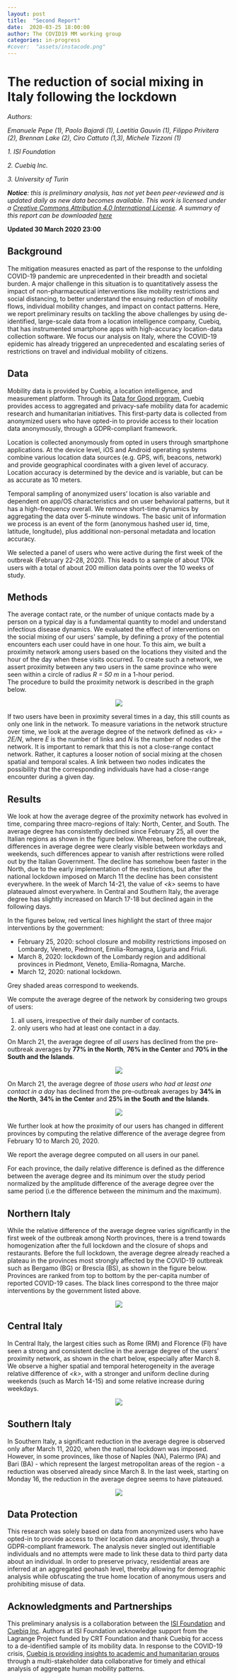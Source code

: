 ```yaml
---
layout: post
title:  "Second Report"
date:  2020-03-25 18:00:00
author: The COVID19 MM working group
categories: in-progress
#cover:  "assets/instacode.png"
---
```


# The reduction of social mixing in Italy following the lockdown

_Authors:_

_Emanuele Pepe (1), Paolo Bajardi (1), Laetitia Gauvin (1), Filippo Privitera (2), Brennan Lake (2), Ciro Cattuto (1,3), Michele Tizzoni (1)_

_1. ISI Foundation_

_2. Cuebiq Inc._

_3. University of Turin_

_**Notice**: this is preliminary analysis, has not yet been peer-reviewed and is updated daily as new data becomes available. This work is licensed under a  [Creative Commons Attribution 4.0 International License](https://creativecommons.org/licenses/by/4.0/). A summary of this report can be downloaded  [here](https://drive.google.com/open?id=1QJO152wGPyVDzwz6UDOlkv0THf1rJo11)_

**Updated 30 March 2020 23:00**

## Background
The mitigation measures enacted as part of the response to the unfolding COVID-19 pandemic are unprecedented in their breadth and societal burden.
A major challenge in this situation is to quantitatively assess the impact of non-pharmaceutical interventions like mobility restrictions and social distancing, to better understand the ensuing reduction of mobility flows, individual mobility changes, and impact on contact patterns.
Here, we report preliminary results on tackling the above challenges by using de-identified, large-scale data from a location intelligence company, Cuebiq, that has instrumented smartphone apps with high-accuracy location-data collection software.
We focus our analysis on Italy, where the COVID-19 epidemic has already triggered an unprecedented and escalating series of restrictions on travel and individual mobility of citizens.


## Data
Mobility data is provided by Cuebiq, a location intelligence, and measurement platform. Through its [Data for Good program](https://www.cuebiq.com/about/data-for-good/), Cuebiq provides access to aggregated and privacy-safe mobility data for academic research and humanitarian initiatives. This first-party data is collected from anonymized users who have opted-in to provide access to their location data anonymously, through a GDPR-compliant framework.

Location is collected anonymously from opted in users through smartphone applications. At the device level, iOS and Android operating systems combine various location data sources (e.g. GPS, wifi, beacons, network) and provide geographical coordinates with a given level of accuracy. Location accuracy is determined by the device and is variable, but can be as accurate as 10 meters.

Temporal sampling of anonymized users’ location is also variable and dependent on app/OS characteristics and on user behavioral patterns, but it has a high-frequency overall. We remove short-time dynamics by aggregating the data over 5-minute windows. The basic unit of information we process is an event of the form (anonymous hashed user id, time, latitude, longitude), plus additional non-personal metadata and location accuracy.

We selected a panel of users who were active during the first week of the outbreak (February 22-28, 2020). This leads to a sample of about 170k users with a total of about 200 million data points over the 10 weeks of study.


## Methods
The average contact rate, or the number of unique contacts made by a person on a typical day is a fundamental quantity to model and understand infectious disease dynamics.
We evaluated the effect of interventions on the social mixing of our users' sample, by defining a proxy of the potential encounters each user could have in one hour.
To this aim, we built a proximity network among users based on the locations they visited and the hour of the day when these visits occurred.
To create such a network, we assert proximity between any two users in the same province who were seen within a circle of radius _R = 50 m_ in a 1-hour period.  
The procedure to build the proximity network is described in the graph below.

<p align="center">
  <img src="{{ site.url }}/assets/proximity_network_method.png">
</p>

If two users have been in proximity several times in a day, this still counts as only one link in the network.
To measure variations in the network structure over time, we look at the average degree of the network defined as *&lt;k&gt; = 2E/N*, where _E_ is the number of links and _N_ is the number of nodes of the network.
It is important to remark that this is not a close-range contact network.
Rather, it captures a looser notion of social mixing at the chosen spatial and temporal scales. A link between two nodes indicates the possibility that the corresponding individuals have had a close-range encounter during a given day.


## Results

We look at how the average degree of the proximity network has evolved in time, comparing three macro-regions of Italy: North, Center, and South.
The average degree has consistently declined since February 25, all over the Italian regions as shown in the figure below.
Whereas, before the outbreak, differences in average degree were clearly visible between workdays and weekends, such differences appear to vanish after restrictions were rolled out by the Italian Government.
The decline has somehow been faster in the North, due to the early implementation of the restrictions, but after the national lockdown imposed on March 11 the decline has been consistent everywhere.
In the week of March 14-21, the value of *&lt;k&gt;* seems to have plateaued almost everywhere.
In Central and Southern Italy, the average degree has slightly increased on March 17-18 but declined again in the following days.

In the figures below, red vertical lines highlight the start of three major interventions by the government:
- February 25, 2020: school closure and mobility restrictions imposed on Lombardy, Veneto, Piedmont, Emilia-Romagna, Liguria and Friuli.
- March 8, 2020: lockdown of the Lombardy region and additional provinces in Piedmont, Veneto, Emilia-Romagna, Marche.
- March 12, 2020: national lockdown.

Grey shaded areas correspond to weekends.

We compute the average degree of the network by considering two groups of users:
1. all users, irrespective of their daily number of contacts.
2. only users who had at least one contact in a day.

On March 21, the average degree of _all users_ has declined from the pre-outbreak averages by **77% in the North**, **76% in the Center** and **70% in the South and the Islands**.

<p align="center">
  <img src="{{ site.url }}/assets/prox_network_density_3panels_new.png">
</p>


On March 21, the average degree of _those users who had at least one contact in a day_ has declined from the pre-outbreak averages by **34% in the North**, **34% in the Center** and **25% in the South and the Islands**.

<p align="center">
  <img src="{{ site.url }}/assets/prox_network_density_3panels_deg1.png">
</p>

We further look at how the proximity of our users has changed in different provinces by computing the relative difference of the average degree from February 10 to March 20, 2020.

We report the average degree computed on all users in our panel.

For each province, the daily relative difference is defined as the difference between the average degree and its minimum over the study period normalized by the amplitude difference of the average degree over the same period (i.e the difference between the minimum and the maximum).


## Northern Italy

While the relative difference of the average degree varies significantly in the first week of the outbreak among North provinces, there is a trend towards homogenization after the full lockdown and the closure of shops and restaurants.
Before the full lockdown, the average degree already reached a plateau in the provinces most strongly affected by the COVID-19 outbreak such as Bergamo (BG) or Brescia (BS), as shown in the figure below.  
Provinces are ranked from top to bottom by the per-capita number of reported COVID-19 cases.
The black lines correspond to the three major interventions by the government listed above.


<p align="center">
  <img src="{{ site.url }}/assets/density_relnord.png">
</p>

## Central Italy

In Central Italy, the largest cities such as Rome (RM) and Florence (FI) have seen a strong and consistent decline in the average degree of the users' proximity network, as shown in the chart below, especially after March 8.
We observe a higher spatial and temporal heterogeneity in the average relative difference of *&lt;k&gt;*, with a stronger and uniform decline during weekends (such as March 14-15) and some relative increase during weekdays.  


<p align="center">
  <img src="{{ site.url }}/assets/density_relcenter.png">
</p>

## Southern Italy

In Southern Italy, a significant reduction in the average degree is observed only after March 11, 2020, when the national lockdown was imposed.
However, in some provinces, like those of Naples (NA), Palermo (PA) and Bari (BA) -  which represent the largest metropolitan areas of the region -  a reduction was observed already since March 8.
In the last week, starting on Monday 16, the reduction in the average degree seems to have plateaued.

<p align="center">
  <img src="{{ site.url }}/assets/density_relsud.png">
</p>


## Data Protection

This research was solely based on data from anonymized users who have opted-in to provide access to their location data anonymously, through a GDPR-compliant framework. The analysis never singled out identifiable individuals and no attempts were made to link these data to third party data about an individual.
In order to preserve privacy, residential areas are inferred at an aggregated geohash level, thereby allowing for demographic analysis while obfuscating the true home location of anonymous users and prohibiting misuse of data.


## Acknowledgments and Partnerships

This preliminary analysis is a collaboration between the [ISI Foundation](https://www.isi.it/en/home) and [Cuebiq Inc](https://www.cuebiq.com/).
Authors at ISI Foundation acknowledge support from the Lagrange Project funded by CRT Foundation and thank Cuebiq for access to a de-identified sample of its mobility data. In response to the COVID-19 crisis, [Cuebiq is providing insights to academic and humanitarian groups](https://www.cuebiq.com/about/data-for-good/) through a multi-stakeholder data collaborative for timely and ethical analysis of aggregate human mobility patterns.
